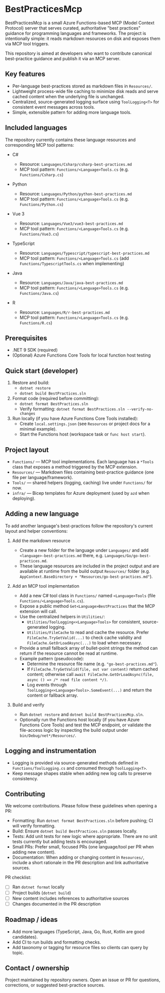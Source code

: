 # BestPracticesMcp

BestPracticesMcp is a small Azure Functions-based MCP (Model Context Protocol) server that serves curated, authoritative "best practices" guidance for programming languages and frameworks. The project is intentionally simple: it reads markdown resources on disk and exposes them via MCP tool triggers.

This repository is aimed at developers who want to contribute canonical best-practice guidance and publish it via an MCP server.

## Key features

- Per-language best-practices stored as markdown files in `Resources/`.
- Lightweight process-wide file caching to minimize disk reads and serve cached content when the underlying file is unchanged.
- Centralized, source-generated logging surface using `ToolLogging<T>` for consistent event messages across tools.
- Simple, extensible pattern for adding more language tools.

## Included languages

The repository currently contains these language resources and corresponding MCP tool patterns:

- C#
  - Resource: `Languages/Csharp/csharp-best-practices.md`
  - MCP tool pattern: `Functions/<Language>Tools.cs` (e.g. `Functions/Csharp.cs`)

- Python
  - Resource: `Languages/Python/python-best-practices.md`
  - MCP tool pattern: `Functions/<Language>Tools.cs` (e.g. `Functions/Python.cs`)

- Vue 3
  - Resource: `Languages/Vue3/vue3-best-practices.md`
  - MCP tool pattern: `Functions/<Language>Tools.cs` (e.g. `Functions/Vue3.cs`)

- TypeScript
  - Resource: `Languages/Typescript/typescript-best-practices.md`
  - MCP tool pattern: `Functions/<Language>Tools.cs` (add `Functions/TypescriptTools.cs` when implementing)

- Java
  - Resource: `Languages/Java/java-best-practices.md`
  - MCP tool pattern: `Functions/<Language>Tools.cs` (e.g. `Functions/Java.cs`)

- R
  - Resource: `Languages/R/r-best-practices.md`
  - MCP tool pattern: `Functions/<Language>Tools.cs` (e.g. `Functions/R.cs`)

## Prerequisites

- .NET 9 SDK (required)
- (Optional) Azure Functions Core Tools for local function host testing

## Quick start (developer)

1. Restore and build:
   - `dotnet restore`
   - `dotnet build BestPractices.sln`
2. Format code (required before committing):
   - `dotnet format BestPractices.sln`
   - Verify formatting: `dotnet format BestPractices.sln --verify-no-changes`
3. Run locally (if you have Azure Functions Core Tools installed):
   - Create `local.settings.json` (see `Resources` or project docs for a minimal example).
   - Start the Functions host (workspace task or `func host start`).

## Project layout

- `Functions/` — MCP tool implementations. Each language has a `*Tools` class that exposes a method triggered by the MCP extension.
- `Resources/` — Markdown files containing best-practice guidance (one file per language/framework).
- `Tools/` — shared helpers (logging, caching) live under `Functions/` for now.
- `infra/` — Bicep templates for Azure deployment (used by `azd` when deploying).
## Adding a new language

To add another language's best-practices follow the repository's current layout and helper conventions:

1. Add the markdown resource
   - Create a new folder for the language under `Languages/` and add `<language>-best-practices.md` there, e.g. `Languages/Go/go-best-practices.md`.
   - These language resources are included in the project output and are available at runtime from the build output `Resources/` folder (e.g. `AppContext.BaseDirectory + "Resources/go-best-practices.md"`).

2. Add an MCP tool implementation
   - Add a new C# tool class in `Functions/` named `<Language>Tools` (file `Functions/<Language>Tools.cs`).
   - Expose a public method `Get<Language>BestPractices` that the MCP extension will call.
   - Use the centralized helpers in `Utilities/`:
     - `Utilities/ToolLogging<<Language>Tools>` for consistent, source-generated logging.
     - `Utilities/FileCache` to read and cache the resource. Prefer `FileCache.TryGetValid(...)` to check cache validity and `FileCache.GetOrLoadAsync(...)` to load when necessary.
   - Provide a small fallback array of bullet-point strings the method can return if the resource cannot be read at runtime.
   - Example pattern (pseudocode):
     - Determine the resource file name (e.g. `"go-best-practices.md"`).
     - If `FileCache.TryGetValid(file, out var content)` return cached content; otherwise call `await FileCache.GetOrLoadAsync(file, async () => /* read file content */)`.
     - Log events through `ToolLogging<<Language>Tools>.SomeEvent(...)` and return the content or fallback array.

3. Build and verify
   - Run `dotnet restore` and `dotnet build BestPracticesMcp.sln`.
   - Optionally run the Functions host locally (if you have Azure Functions Core Tools) and test the MCP endpoint, or validate the file-access logic by inspecting the build output under `bin/Debug/net*/Resources/`.

## Logging and instrumentation

- Logging is provided via source-generated methods defined in `Functions/ToolLogging.cs` and consumed through `ToolLogging<T>`.
- Keep message shapes stable when adding new log calls to preserve consistency.

## Contributing

We welcome contributions. Please follow these guidelines when opening a PR:

- Formatting: Run `dotnet format BestPractices.sln` before pushing; CI will verify formatting.
- Build: Ensure `dotnet build BestPractices.sln` passes locally.
- Tests: Add unit tests for new logic where appropriate. There are no unit tests currently but adding tests is encouraged.
- Small PRs: Prefer small, focused PRs (one language/tool per PR when adding new content).
- Documentation: When adding or changing content in `Resources/`, include a short rationale in the PR description and link authoritative sources.

PR checklist:

- [ ] Ran `dotnet format` locally
- [ ] Project builds (`dotnet build`)
- [ ] New content includes references to authoritative sources
- [ ] Changes documented in the PR description

## Roadmap / ideas

- Add more languages (TypeScript, Java, Go, Rust, Kotlin are good candidates).
- Add CI to run builds and formatting checks.
- Add taxonomy or tagging for resource files so clients can query by topic.

## Contact / ownership

Project maintained by repository owners. Open an issue or PR for questions, corrections, or suggested best-practice sources.
